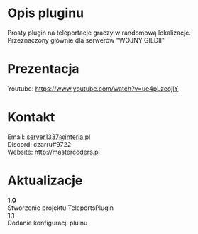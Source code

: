 # Opis pluginu

Prosty plugin na teleportacje graczy w randomową lokalizacje.<br>
Przeznaczony głównie dla serwerów "WOJNY GILDII"<br>

# Prezentacja

Youtube: https://www.youtube.com/watch?v=ue4pLzeojlY

# Kontakt

Email: server1337@interia.pl<br>
Discord: czarru#9722<br>
Website: http://mastercoders.pl<br>

# Aktualizacje

<b>1.0</b><br>
  Stworzenie projektu TeleportsPlugin<br>
<b>1.1</b><br>
  Dodanie konfiguracji pluinu

